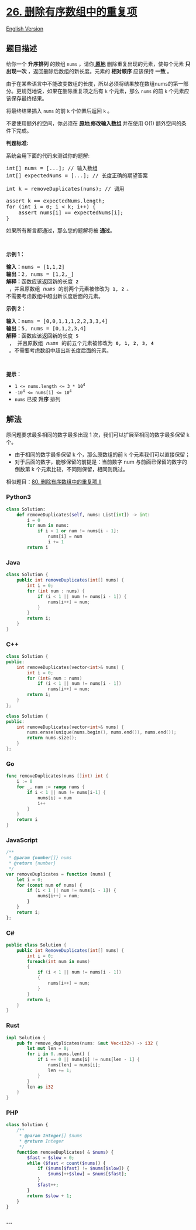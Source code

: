 # [26. 删除有序数组中的重复项](https://leetcode.cn/problems/remove-duplicates-from-sorted-array)

[English Version](/solution/0000-0099/0026.Remove%20Duplicates%20from%20Sorted%20Array/README_EN.md)

## 题目描述

<!-- 这里写题目描述 -->

<p>给你一个 <strong>升序排列</strong> 的数组 <code>nums</code> ，请你<strong><a href="http://baike.baidu.com/item/%E5%8E%9F%E5%9C%B0%E7%AE%97%E6%B3%95" target="_blank"> 原地</a></strong> 删除重复出现的元素，使每个元素 <strong>只出现一次</strong> ，返回删除后数组的新长度。元素的 <strong>相对顺序</strong> 应该保持 <strong>一致</strong> 。</p>

<p>由于在某些语言中不能改变数组的长度，所以必须将结果放在数组nums的第一部分。更规范地说，如果在删除重复项之后有 <code>k</code> 个元素，那么&nbsp;<code>nums</code>&nbsp;的前 <code>k</code> 个元素应该保存最终结果。</p>

<p>将最终结果插入&nbsp;<code>nums</code> 的前 <code>k</code> 个位置后返回 <code>k</code> 。</p>

<p>不要使用额外的空间，你必须在 <strong><a href="https://baike.baidu.com/item/%E5%8E%9F%E5%9C%B0%E7%AE%97%E6%B3%95" target="_blank">原地 </a>修改输入数组 </strong>并在使用 O(1) 额外空间的条件下完成。</p>

<p><strong>判题标准:</strong></p>

<p>系统会用下面的代码来测试你的题解:</p>

<pre>
int[] nums = [...]; // 输入数组
int[] expectedNums = [...]; // 长度正确的期望答案

int k = removeDuplicates(nums); // 调用

assert k == expectedNums.length;
for (int i = 0; i &lt; k; i++) {
    assert nums[i] == expectedNums[i];
}</pre>

<p>如果所有断言都通过，那么您的题解将被 <strong>通过</strong>。</p>

<p>&nbsp;</p>

<p><strong>示例 1：</strong></p>

<pre>
<strong>输入：</strong>nums = [1,1,2]
<strong>输出：</strong>2, nums = [1,2,_]
<strong>解释：</strong>函数应该返回新的长度 <strong><code>2</code></strong> ，并且原数组 <em>nums </em>的前两个元素被修改为 <strong><code>1</code></strong>, <strong><code>2 </code></strong><code>。</code>不需要考虑数组中超出新长度后面的元素。
</pre>

<p><strong>示例 2：</strong></p>

<pre>
<strong>输入：</strong>nums = [0,0,1,1,1,2,2,3,3,4]
<strong>输出：</strong>5, nums = [0,1,2,3,4]
<strong>解释：</strong>函数应该返回新的长度 <strong><code>5</code></strong> ， 并且原数组 <em>nums </em>的前五个元素被修改为 <strong><code>0</code></strong>, <strong><code>1</code></strong>, <strong><code>2</code></strong>, <strong><code>3</code></strong>, <strong><code>4</code></strong> 。不需要考虑数组中超出新长度后面的元素。
</pre>

<p>&nbsp;</p>

<p><strong>提示：</strong></p>

<ul>
	<li><code>1 &lt;= nums.length &lt;= 3 * 10<sup>4</sup></code></li>
	<li><code>-10<sup>4</sup> &lt;= nums[i] &lt;= 10<sup>4</sup></code></li>
	<li><code>nums</code> 已按 <strong>升序</strong> 排列</li>
</ul>

## 解法

<!-- 这里可写通用的实现逻辑 -->

原问题要求最多相同的数字最多出现 1 次，我们可以扩展至相同的数字最多保留 k 个。

-   由于相同的数字最多保留 k 个，那么原数组的前 k 个元素我们可以直接保留；
-   对于后面的数字，能够保留的前提是：当前数字 num 与前面已保留的数字的倒数第 k 个元素比较，不同则保留，相同则跳过。

相似题目：[80. 删除有序数组中的重复项 II](/solution/0000-0099/0080.Remove%20Duplicates%20from%20Sorted%20Array%20II/README.md)

<!-- tabs:start -->

### **Python3**

<!-- 这里可写当前语言的特殊实现逻辑 -->

```python
class Solution:
    def removeDuplicates(self, nums: List[int]) -> int:
        i = 0
        for num in nums:
            if i < 1 or num != nums[i - 1]:
                nums[i] = num
                i += 1
        return i
```

### **Java**

<!-- 这里可写当前语言的特殊实现逻辑 -->

```java
class Solution {
    public int removeDuplicates(int[] nums) {
        int i = 0;
        for (int num : nums) {
            if (i < 1 || num != nums[i - 1]) {
                nums[i++] = num;
            }
        }
        return i;
    }
}
```

### **C++**

```cpp
class Solution {
public:
    int removeDuplicates(vector<int>& nums) {
        int i = 0;
        for (int& num : nums)
            if (i < 1 || num != nums[i - 1])
                nums[i++] = num;
        return i;
    }
};
```

```cpp
class Solution {
public:
    int removeDuplicates(vector<int>& nums) {
        nums.erase(unique(nums.begin(), nums.end()), nums.end());
        return nums.size();
    }
};
```

### **Go**

```go
func removeDuplicates(nums []int) int {
    i := 0
	for _, num := range nums {
		if i < 1 || num != nums[i-1] {
			nums[i] = num
			i++
		}
	}
	return i
}
```

### **JavaScript**

```js
/**
 * @param {number[]} nums
 * @return {number}
 */
var removeDuplicates = function (nums) {
    let i = 0;
    for (const num of nums) {
        if (i < 1 || num != nums[i - 1]) {
            nums[i++] = num;
        }
    }
    return i;
};
```

### **C#**

```cs
public class Solution {
    public int RemoveDuplicates(int[] nums) {
        int i = 0;
        foreach(int num in nums)
        {
            if (i < 1 || num != nums[i - 1])
            {
                nums[i++] = num;
            }
        }
        return i;
    }
}
```

### **Rust**

```rust
impl Solution {
    pub fn remove_duplicates(nums: &mut Vec<i32>) -> i32 {
        let mut len = 0;
        for i in 0..nums.len() {
            if i == 0 || nums[i] != nums[len - 1] {
                nums[len] = nums[i];
                len += 1;
            }
        }
        len as i32
    }
}
```

### **PHP**

```php
class Solution {
    /**
     * @param Integer[] $nums
     * @return Integer
     */
    function removeDuplicates( & $nums) {
        $fast = $slow = 0;
        while ($fast < count($nums)) {
            if ($nums[$fast] != $nums[$slow]) {
                $nums[++$slow] = $nums[$fast];
            }
            $fast++;
        }
        return $slow + 1;
    }
}
```

### **...**

```

```

<!-- tabs:end -->

